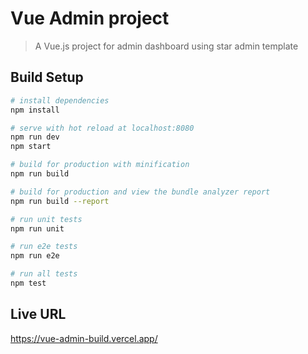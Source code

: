 # Vue Admin project

> A Vue.js project for admin dashboard using star admin template

## Build Setup

``` bash
# install dependencies
npm install

# serve with hot reload at localhost:8080
npm run dev
npm start

# build for production with minification
npm run build

# build for production and view the bundle analyzer report
npm run build --report

# run unit tests
npm run unit

# run e2e tests
npm run e2e

# run all tests
npm test
```

## Live URL
https://vue-admin-build.vercel.app/
